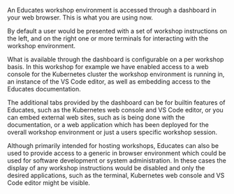 An Educates workshop environment is accessed through a dashboard in your web browser. This is what you are using now.

By default a user would be presented with a set of workshop instructions on the left, and on the right one or more terminals for interacting with the workshop environment.

What is available through the dashboard is configurable on a per workshop basis. In this workshop for example we have enabled access to a web console for the Kubernetes cluster the workshop environment is running in, an instance of the VS Code editor, as well as embedding access to the Educates documentation.

The additional tabs provided by the dashboard can be for builtin features of Educates, such as the Kubernetes web console and VS Code editor, or you can embed external web sites, such as is being done with the documentation, or a web application which has been deployed for the overall workshop environment or just a users specific workshop session.

Although primarily intended for hosting workshops, Educates can also be used to provide access to a generic in browser environment which could be used for software development or system administration. In these cases the display of any workshop instructions would be disabled and only the desired applications, such as the terminal, Kubernetes web console and VS Code editor might be visible.
